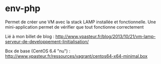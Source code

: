 env-php
=============

Permet de créer une VM avec la stack LAMP installée et fonctionnelle.
Une mini-application permet de vérifier que tout fonctionne correctement

Lié à mon billet de blog : http://www.ypasteur.fr/blog/2013/10/21/vm-lamp-serveur-de-developpement-linitialisation/

Box de base (CentOS 6.4 "nu") : http://www.ypasteur.fr/ressources/vagrant/centos64-x64-minimal.box

